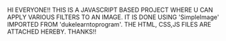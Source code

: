 HI EVERYONE!!  THIS IS A JAVASCRIPT BASED PROJECT WHERE U CAN APPLY VARIOUS FILTERS TO AN IMAGE. IT IS DONE USING 'SimpleImage' IMPORTED FROM 'dukelearntoprogram'. THE HTML, CSS,JS FILES ARE ATTACHED HEREBY.  THANKS!!
